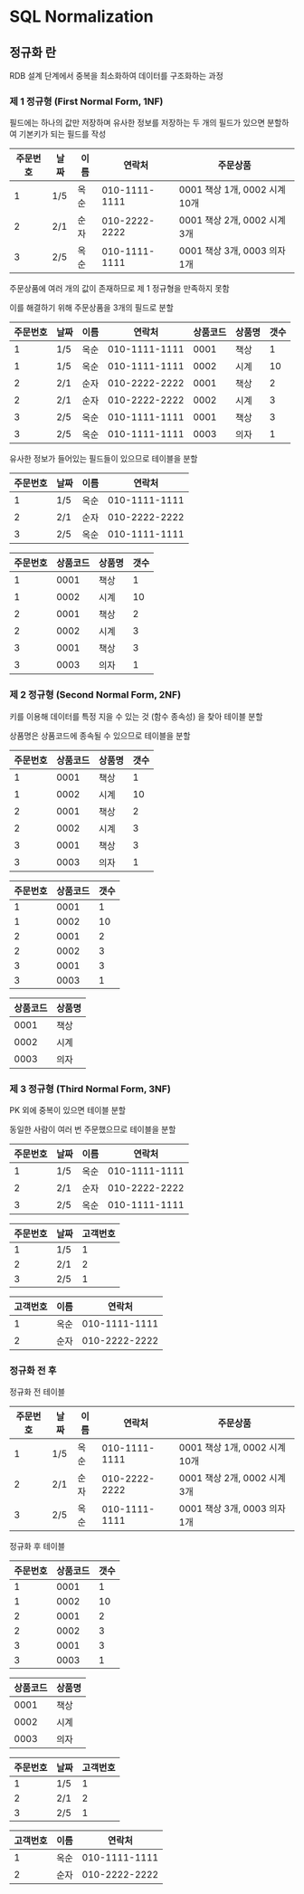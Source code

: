 # SQL Normalization

## 정규화 란

RDB 설계 단계에서 중복을 최소화하여 데이터를 구조화하는 과정

### 제 1 정규형 (First Normal Form, 1NF)

필드에는 하나의 값만 저장하며 유사한 정보를 저장하는 두 개의 필드가 있으면 분할하여 기본키가 되는 필드를 작성

|주문번호|날짜|이름|연락처|주문상품|
|-|-|-|-|-|
|1|1/5|옥순|010-1111-1111|0001 책상 1개, 0002 시계 10개|
|2|2/1|순자|010-2222-2222|0001 책상 2개, 0002 시계 3개|
|3|2/5|옥순|010-1111-1111|0001 책상 3개, 0003 의자 1개|

주문상품에 여러 개의 값이 존재하므로 제 1 정규형을 만족하지 못함

이를 해결하기 위해 주문상품을 3개의 필드로 분할

|주문번호|날짜|이름|연락처|상품코드|상품명|갯수|
|-|-|-|-|-|-|-|
|1|1/5|옥순|010-1111-1111|0001|책상|1|
|1|1/5|옥순|010-1111-1111|0002|시계|10|
|2|2/1|순자|010-2222-2222|0001|책상|2|
|2|2/1|순자|010-2222-2222|0002|시계|3|
|3|2/5|옥순|010-1111-1111|0001|책상|3|
|3|2/5|옥순|010-1111-1111|0003|의자|1|

유사한 정보가 들어있는 필드들이 있으므로 테이블을 분할

|주문번호|날짜|이름|연락처|
|-|-|-|-|
|1|1/5|옥순|010-1111-1111|
|2|2/1|순자|010-2222-2222|
|3|2/5|옥순|010-1111-1111|

|주문번호|상품코드|상품명|갯수|
|-|-|-|-|
|1|0001|책상|1|
|1|0002|시계|10|
|2|0001|책상|2|
|2|0002|시계|3|
|3|0001|책상|3|
|3|0003|의자|1|

### 제 2 정규형 (Second Normal Form, 2NF)

키를 이용해 데이터를 특정 지을 수 있는 것 (함수 종속성) 을 찾아 테이블 분할

상품명은 상품코드에 종속될 수 있으므로 테이블을 분할

|주문번호|상품코드|상품명|갯수|
|-|-|-|-|
|1|0001|책상|1|
|1|0002|시계|10|
|2|0001|책상|2|
|2|0002|시계|3|
|3|0001|책상|3|
|3|0003|의자|1|

|주문번호|상품코드|갯수|
|-|-|-|
|1|0001|1|
|1|0002|10|
|2|0001|2|
|2|0002|3|
|3|0001|3|
|3|0003|1|

|상품코드|상품명|
|-|-|
|0001|책상|
|0002|시계|
|0003|의자|

### 제 3 정규형 (Third Normal Form, 3NF)

PK 외에 중복이 있으면 테이블 분할

동일한 사람이 여러 번 주문했으므로 테이블을 분할

|주문번호|날짜|이름|연락처|
|-|-|-|-|
|1|1/5|옥순|010-1111-1111|
|2|2/1|순자|010-2222-2222|
|3|2/5|옥순|010-1111-1111|

|주문번호|날짜|고객번호|
|-|-|-|
|1|1/5|1|
|2|2/1|2|
|3|2/5|1|

|고객번호|이름|연락처|
|-|-|-|
|1|옥순|010-1111-1111|
|2|순자|010-2222-2222|

### 정규화 전 후

정규화 전 테이블

|주문번호|날짜|이름|연락처|주문상품|
|-|-|-|-|-|
|1|1/5|옥순|010-1111-1111|0001 책상 1개, 0002 시계 10개|
|2|2/1|순자|010-2222-2222|0001 책상 2개, 0002 시계 3개|
|3|2/5|옥순|010-1111-1111|0001 책상 3개, 0003 의자 1개|

정규화 후 테이블

|주문번호|상품코드|갯수|
|-|-|-|
|1|0001|1|
|1|0002|10|
|2|0001|2|
|2|0002|3|
|3|0001|3|
|3|0003|1|

|상품코드|상품명|
|-|-|
|0001|책상|
|0002|시계|
|0003|의자|

|주문번호|날짜|고객번호|
|-|-|-|
|1|1/5|1|
|2|2/1|2|
|3|2/5|1|

|고객번호|이름|연락처|
|-|-|-|
|1|옥순|010-1111-1111|
|2|순자|010-2222-2222|
